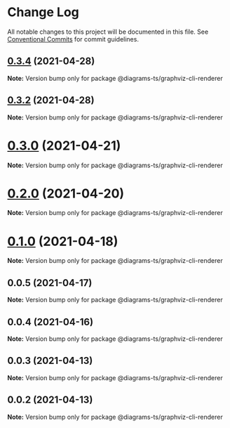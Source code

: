 # Change Log

All notable changes to this project will be documented in this file.
See [Conventional Commits](https://conventionalcommits.org) for commit guidelines.

## [0.3.4](https://github.com/balles/diagrams-ts/compare/v0.3.3...v0.3.4) (2021-04-28)

**Note:** Version bump only for package @diagrams-ts/graphviz-cli-renderer





## [0.3.2](https://github.com/balles/diagrams-ts/compare/v0.3.1...v0.3.2) (2021-04-28)

**Note:** Version bump only for package @diagrams-ts/graphviz-cli-renderer





# [0.3.0](https://github.com/balles/diagrams-ts/compare/v0.2.1...v0.3.0) (2021-04-21)

**Note:** Version bump only for package @diagrams-ts/graphviz-cli-renderer





# [0.2.0](https://github.com/balles/diagrams-ts/compare/v0.1.0...v0.2.0) (2021-04-20)

**Note:** Version bump only for package @diagrams-ts/graphviz-cli-renderer





# [0.1.0](https://github.com/balles/diagrams-ts/compare/v0.0.5...v0.1.0) (2021-04-18)

**Note:** Version bump only for package @diagrams-ts/graphviz-cli-renderer





## 0.0.5 (2021-04-17)

**Note:** Version bump only for package @diagrams-ts/graphviz-cli-renderer





## 0.0.4 (2021-04-16)

**Note:** Version bump only for package @diagrams-ts/graphviz-cli-renderer





## 0.0.3 (2021-04-13)

**Note:** Version bump only for package @diagrams-ts/graphviz-cli-renderer





## 0.0.2 (2021-04-13)

**Note:** Version bump only for package @diagrams-ts/graphviz-cli-renderer
